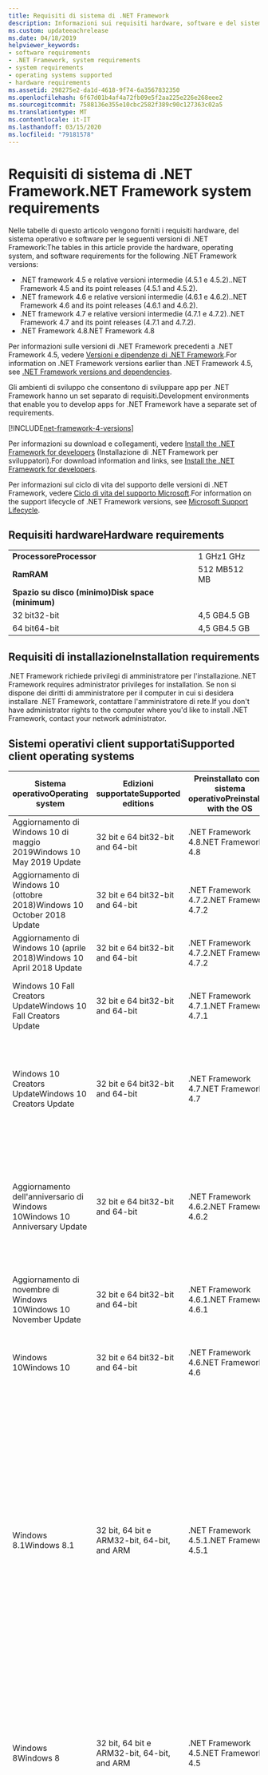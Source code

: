 ```yaml
---
title: Requisiti di sistema di .NET Framework
description: Informazioni sui requisiti hardware, software e del sistema operativo per installare .NET Framework 4.5 e versioni successive.
ms.custom: updateeachrelease
ms.date: 04/18/2019
helpviewer_keywords:
- software requirements
- .NET Framework, system requirements
- system requirements
- operating systems supported
- hardware requirements
ms.assetid: 298275e2-da1d-4618-9f74-6a3567832350
ms.openlocfilehash: 6f67d01b4af4a72fb09e5f2aa225e226e268eee2
ms.sourcegitcommit: 7588136e355e10cbc2582f389c90c127363c02a5
ms.translationtype: MT
ms.contentlocale: it-IT
ms.lasthandoff: 03/15/2020
ms.locfileid: "79181578"
---
```

# <a name="net-framework-system-requirements"></a><span data-ttu-id="4546c-103">Requisiti di sistema di .NET Framework</span><span class="sxs-lookup"><span data-stu-id="4546c-103">.NET Framework system requirements</span></span>

<span data-ttu-id="4546c-104">Nelle tabelle di questo articolo vengono forniti i requisiti hardware, del sistema operativo e software per le seguenti versioni di .NET Framework:</span><span class="sxs-lookup"><span data-stu-id="4546c-104">The tables in this article provide the hardware, operating system, and software requirements for the following .NET Framework versions:</span></span>

- <span data-ttu-id="4546c-105">.NET framework 4.5 e relative versioni intermedie (4.5.1 e 4.5.2).</span><span class="sxs-lookup"><span data-stu-id="4546c-105">.NET Framework 4.5 and its point releases (4.5.1 and 4.5.2).</span></span>
- <span data-ttu-id="4546c-106">.NET framework 4.6 e relative versioni intermedie (4.6.1 e 4.6.2).</span><span class="sxs-lookup"><span data-stu-id="4546c-106">.NET Framework 4.6 and its point releases (4.6.1 and 4.6.2).</span></span>
- <span data-ttu-id="4546c-107">.NET framework 4.7 e relative versioni intermedie (4.7.1 e 4.7.2).</span><span class="sxs-lookup"><span data-stu-id="4546c-107">.NET Framework 4.7 and its point releases (4.7.1 and 4.7.2).</span></span>
- <span data-ttu-id="4546c-108">.NET Framework 4.8</span><span class="sxs-lookup"><span data-stu-id="4546c-108">.NET Framework 4.8</span></span>

<span data-ttu-id="4546c-109">Per informazioni sulle versioni di .NET Framework precedenti a .NET Framework 4.5, vedere [Versioni e dipendenze di .NET Framework](../migration-guide/versions-and-dependencies.md).</span><span class="sxs-lookup"><span data-stu-id="4546c-109">For information on .NET Framework versions earlier than .NET Framework 4.5, see [.NET Framework versions and dependencies](../migration-guide/versions-and-dependencies.md).</span></span>

<span data-ttu-id="4546c-110">Gli ambienti di sviluppo che consentono di sviluppare app per .NET Framework hanno un set separato di requisiti.</span><span class="sxs-lookup"><span data-stu-id="4546c-110">Development environments that enable you to develop apps for .NET Framework have a separate set of requirements.</span></span>

[!INCLUDE[net-framework-4-versions](../../../includes/net-framework-4x-versions.md)]

<span data-ttu-id="4546c-111">Per informazioni su download e collegamenti, vedere [Install the .NET Framework for developers](../install/guide-for-developers.md) (Installazione di .NET Framework per sviluppatori).</span><span class="sxs-lookup"><span data-stu-id="4546c-111">For download information and links, see [Install the .NET Framework for developers](../install/guide-for-developers.md).</span></span>

<span data-ttu-id="4546c-112">Per informazioni sul ciclo di vita del supporto delle versioni di .NET Framework, vedere [Ciclo di vita del supporto Microsoft](https://support.microsoft.com/lifecycle/search?sort=PN&alpha=Microsoft%20.NET%20Framework&Filter=FilterNO).</span><span class="sxs-lookup"><span data-stu-id="4546c-112">For information on the support lifecycle of .NET Framework versions, see [Microsoft Support Lifecycle](https://support.microsoft.com/lifecycle/search?sort=PN&alpha=Microsoft%20.NET%20Framework&Filter=FilterNO).</span></span>

## <a name="hardware-requirements"></a><span data-ttu-id="4546c-113">Requisiti hardware</span><span class="sxs-lookup"><span data-stu-id="4546c-113">Hardware requirements</span></span>

|                          |        |
| ------------------------ | ------ |
| <span data-ttu-id="4546c-114">**Processore**</span><span class="sxs-lookup"><span data-stu-id="4546c-114">**Processor**</span></span>            | <span data-ttu-id="4546c-115">1 GHz</span><span class="sxs-lookup"><span data-stu-id="4546c-115">1 GHz</span></span>  |
| <span data-ttu-id="4546c-116">**Ram**</span><span class="sxs-lookup"><span data-stu-id="4546c-116">**RAM**</span></span>                  | <span data-ttu-id="4546c-117">512 MB</span><span class="sxs-lookup"><span data-stu-id="4546c-117">512 MB</span></span> |
| <span data-ttu-id="4546c-118">**Spazio su disco (minimo)**</span><span class="sxs-lookup"><span data-stu-id="4546c-118">**Disk space (minimum)**</span></span> |        |
| <span data-ttu-id="4546c-119">32 bit</span><span class="sxs-lookup"><span data-stu-id="4546c-119">32-bit</span></span>                   | <span data-ttu-id="4546c-120">4,5 GB</span><span class="sxs-lookup"><span data-stu-id="4546c-120">4.5 GB</span></span> |
| <span data-ttu-id="4546c-121">64 bit</span><span class="sxs-lookup"><span data-stu-id="4546c-121">64-bit</span></span>                   | <span data-ttu-id="4546c-122">4,5 GB</span><span class="sxs-lookup"><span data-stu-id="4546c-122">4.5 GB</span></span> |

## <a name="installation-requirements"></a><span data-ttu-id="4546c-123">Requisiti di installazione</span><span class="sxs-lookup"><span data-stu-id="4546c-123">Installation requirements</span></span>

<span data-ttu-id="4546c-124">.NET Framework richiede privilegi di amministratore per l'installazione.</span><span class="sxs-lookup"><span data-stu-id="4546c-124">.NET Framework requires administrator privileges for installation.</span></span> <span data-ttu-id="4546c-125">Se non si dispone dei diritti di amministratore per il computer in cui si desidera installare .NET Framework, contattare l'amministratore di rete.</span><span class="sxs-lookup"><span data-stu-id="4546c-125">If you don't have administrator rights to the computer where you'd like to install .NET Framework, contact your network administrator.</span></span>

## <a name="supported-client-operating-systems"></a><span data-ttu-id="4546c-126">Sistemi operativi client supportati</span><span class="sxs-lookup"><span data-stu-id="4546c-126">Supported client operating systems</span></span>

| <span data-ttu-id="4546c-127">Sistema operativo</span><span class="sxs-lookup"><span data-stu-id="4546c-127">Operating system</span></span> | <span data-ttu-id="4546c-128">Edizioni supportate</span><span class="sxs-lookup"><span data-stu-id="4546c-128">Supported editions</span></span> | <span data-ttu-id="4546c-129">Preinstallato con il sistema operativo</span><span class="sxs-lookup"><span data-stu-id="4546c-129">Preinstalled with the OS</span></span> | <span data-ttu-id="4546c-130">Installabile separatamente</span><span class="sxs-lookup"><span data-stu-id="4546c-130">Installable separately</span></span> |
| ---------------- | ------------------ | ------------------------ | ---------------------- |
| <span data-ttu-id="4546c-131">Aggiornamento di Windows 10 di maggio 2019</span><span class="sxs-lookup"><span data-stu-id="4546c-131">Windows 10 May 2019 Update</span></span> | <span data-ttu-id="4546c-132">32 bit e 64 bit</span><span class="sxs-lookup"><span data-stu-id="4546c-132">32-bit and 64-bit</span></span> | <span data-ttu-id="4546c-133">.NET Framework 4.8</span><span class="sxs-lookup"><span data-stu-id="4546c-133">.NET Framework 4.8</span></span> | -- |
| <span data-ttu-id="4546c-134">Aggiornamento di Windows 10 (ottobre 2018)</span><span class="sxs-lookup"><span data-stu-id="4546c-134">Windows 10 October 2018 Update</span></span> | <span data-ttu-id="4546c-135">32 bit e 64 bit</span><span class="sxs-lookup"><span data-stu-id="4546c-135">32-bit and 64-bit</span></span> | <span data-ttu-id="4546c-136">.NET Framework 4.7.2</span><span class="sxs-lookup"><span data-stu-id="4546c-136">.NET Framework 4.7.2</span></span> | <span data-ttu-id="4546c-137">.NET Framework 4.8</span><span class="sxs-lookup"><span data-stu-id="4546c-137">.NET Framework 4.8</span></span> |
| <span data-ttu-id="4546c-138">Aggiornamento di Windows 10 (aprile 2018)</span><span class="sxs-lookup"><span data-stu-id="4546c-138">Windows 10 April 2018 Update</span></span> | <span data-ttu-id="4546c-139">32 bit e 64 bit</span><span class="sxs-lookup"><span data-stu-id="4546c-139">32-bit and 64-bit</span></span> | <span data-ttu-id="4546c-140">.NET Framework 4.7.2</span><span class="sxs-lookup"><span data-stu-id="4546c-140">.NET Framework 4.7.2</span></span> |<span data-ttu-id="4546c-141">.NET Framework 4.8</span><span class="sxs-lookup"><span data-stu-id="4546c-141">.NET Framework 4.8</span></span>|
| <span data-ttu-id="4546c-142">Windows 10 Fall Creators Update</span><span class="sxs-lookup"><span data-stu-id="4546c-142">Windows 10 Fall Creators Update</span></span> | <span data-ttu-id="4546c-143">32 bit e 64 bit</span><span class="sxs-lookup"><span data-stu-id="4546c-143">32-bit and 64-bit</span></span> | <span data-ttu-id="4546c-144">.NET Framework 4.7.1</span><span class="sxs-lookup"><span data-stu-id="4546c-144">.NET Framework 4.7.1</span></span> | <span data-ttu-id="4546c-145">.NET Framework 4.7.2</span><span class="sxs-lookup"><span data-stu-id="4546c-145">.NET Framework 4.7.2</span></span><br/><br/><span data-ttu-id="4546c-146">.NET Framework 4.8</span><span class="sxs-lookup"><span data-stu-id="4546c-146">.NET Framework 4.8</span></span> |
| <span data-ttu-id="4546c-147">Windows 10 Creators Update</span><span class="sxs-lookup"><span data-stu-id="4546c-147">Windows 10 Creators Update</span></span> | <span data-ttu-id="4546c-148">32 bit e 64 bit</span><span class="sxs-lookup"><span data-stu-id="4546c-148">32-bit and 64-bit</span></span> | <span data-ttu-id="4546c-149">.NET Framework 4.7</span><span class="sxs-lookup"><span data-stu-id="4546c-149">.NET Framework 4.7</span></span> | <span data-ttu-id="4546c-150">.NET Framework 4.7.1</span><span class="sxs-lookup"><span data-stu-id="4546c-150">.NET Framework 4.7.1</span></span><br/><br/><span data-ttu-id="4546c-151">.NET Framework 4.7.2</span><span class="sxs-lookup"><span data-stu-id="4546c-151">.NET Framework 4.7.2</span></span><br/><br/><span data-ttu-id="4546c-152">.NET Framework 4.8</span><span class="sxs-lookup"><span data-stu-id="4546c-152">.NET Framework 4.8</span></span> |
| <span data-ttu-id="4546c-153">Aggiornamento dell'anniversario di Windows 10</span><span class="sxs-lookup"><span data-stu-id="4546c-153">Windows 10 Anniversary Update</span></span> | <span data-ttu-id="4546c-154">32 bit e 64 bit</span><span class="sxs-lookup"><span data-stu-id="4546c-154">32-bit and 64-bit</span></span> | <span data-ttu-id="4546c-155">.NET Framework 4.6.2</span><span class="sxs-lookup"><span data-stu-id="4546c-155">.NET Framework 4.6.2</span></span> |<span data-ttu-id="4546c-156">.NET Framework 4.7</span><span class="sxs-lookup"><span data-stu-id="4546c-156">.NET Framework 4.7</span></span><br/><br/><span data-ttu-id="4546c-157">.NET Framework 4.7.1</span><span class="sxs-lookup"><span data-stu-id="4546c-157">.NET Framework 4.7.1</span></span><br/><br/><span data-ttu-id="4546c-158">.NET Framework 4.7.2</span><span class="sxs-lookup"><span data-stu-id="4546c-158">.NET Framework 4.7.2</span></span><br/><br/><span data-ttu-id="4546c-159">.NET Framework 4.8</span><span class="sxs-lookup"><span data-stu-id="4546c-159">.NET Framework 4.8</span></span>  |
| <span data-ttu-id="4546c-160">Aggiornamento di novembre di Windows 10</span><span class="sxs-lookup"><span data-stu-id="4546c-160">Windows 10 November Update</span></span> | <span data-ttu-id="4546c-161">32 bit e 64 bit</span><span class="sxs-lookup"><span data-stu-id="4546c-161">32-bit and 64-bit</span></span> | <span data-ttu-id="4546c-162">.NET Framework 4.6.1</span><span class="sxs-lookup"><span data-stu-id="4546c-162">.NET Framework 4.6.1</span></span> | <span data-ttu-id="4546c-163">.NET Framework 4.6.2</span><span class="sxs-lookup"><span data-stu-id="4546c-163">.NET Framework 4.6.2</span></span> |
| <span data-ttu-id="4546c-164">Windows 10</span><span class="sxs-lookup"><span data-stu-id="4546c-164">Windows 10</span></span> | <span data-ttu-id="4546c-165">32 bit e 64 bit</span><span class="sxs-lookup"><span data-stu-id="4546c-165">32-bit and 64-bit</span></span> | <span data-ttu-id="4546c-166">.NET Framework 4.6</span><span class="sxs-lookup"><span data-stu-id="4546c-166">.NET Framework 4.6</span></span> | <span data-ttu-id="4546c-167">.NET Framework 4.6.1</span><span class="sxs-lookup"><span data-stu-id="4546c-167">.NET Framework 4.6.1</span></span> <br/><br/> <span data-ttu-id="4546c-168">.NET Framework 4.6.2</span><span class="sxs-lookup"><span data-stu-id="4546c-168">.NET Framework 4.6.2</span></span> |
| <span data-ttu-id="4546c-169">Windows 8.1</span><span class="sxs-lookup"><span data-stu-id="4546c-169">Windows 8.1</span></span> | <span data-ttu-id="4546c-170">32 bit, 64 bit e ARM</span><span class="sxs-lookup"><span data-stu-id="4546c-170">32-bit, 64-bit, and ARM</span></span> | <span data-ttu-id="4546c-171">.NET Framework 4.5.1</span><span class="sxs-lookup"><span data-stu-id="4546c-171">.NET Framework 4.5.1</span></span> | <span data-ttu-id="4546c-172">.NET Framework 4.5.2</span><span class="sxs-lookup"><span data-stu-id="4546c-172">.NET Framework 4.5.2</span></span><br /><br /> <span data-ttu-id="4546c-173">.NET Framework 4.6</span><span class="sxs-lookup"><span data-stu-id="4546c-173">.NET Framework 4.6</span></span><br /><br /> <span data-ttu-id="4546c-174">.NET Framework 4.6.1</span><span class="sxs-lookup"><span data-stu-id="4546c-174">.NET Framework 4.6.1</span></span><br /><br /> <span data-ttu-id="4546c-175">.NET Framework 4.6.2</span><span class="sxs-lookup"><span data-stu-id="4546c-175">.NET Framework 4.6.2</span></span><br /><br /><span data-ttu-id="4546c-176">.NET Framework 4.7</span><span class="sxs-lookup"><span data-stu-id="4546c-176">.NET Framework 4.7</span></span><br/><br/><span data-ttu-id="4546c-177">.NET Framework 4.7.1</span><span class="sxs-lookup"><span data-stu-id="4546c-177">.NET Framework 4.7.1</span></span><br/><br/><span data-ttu-id="4546c-178">.NET Framework 4.7.2</span><span class="sxs-lookup"><span data-stu-id="4546c-178">.NET Framework 4.7.2</span></span><br/><br/><span data-ttu-id="4546c-179">.NET Framework 4.8</span><span class="sxs-lookup"><span data-stu-id="4546c-179">.NET Framework 4.8</span></span> |
| <span data-ttu-id="4546c-180">Windows 8</span><span class="sxs-lookup"><span data-stu-id="4546c-180">Windows 8</span></span> | <span data-ttu-id="4546c-181">32 bit, 64 bit e ARM</span><span class="sxs-lookup"><span data-stu-id="4546c-181">32-bit, 64-bit, and ARM</span></span> | <span data-ttu-id="4546c-182">.NET Framework 4.5</span><span class="sxs-lookup"><span data-stu-id="4546c-182">.NET Framework 4.5</span></span> | <span data-ttu-id="4546c-183">.NET Framework 4.5.1</span><span class="sxs-lookup"><span data-stu-id="4546c-183">.NET Framework 4.5.1</span></span><br /><br /><span data-ttu-id="4546c-184">.NET Framework 4.5.2</span><span class="sxs-lookup"><span data-stu-id="4546c-184">.NET Framework 4.5.2</span></span><br /><br /> <span data-ttu-id="4546c-185">.NET Framework 4.6</span><span class="sxs-lookup"><span data-stu-id="4546c-185">.NET Framework 4.6</span></span><br /><br /> <span data-ttu-id="4546c-186">.NET Framework 4.6.1</span><span class="sxs-lookup"><span data-stu-id="4546c-186">.NET Framework 4.6.1</span></span> |
| <span data-ttu-id="4546c-187">Windows 7 SP1</span><span class="sxs-lookup"><span data-stu-id="4546c-187">Windows 7 SP1</span></span>|<span data-ttu-id="4546c-188">32 bit e 64 bit</span><span class="sxs-lookup"><span data-stu-id="4546c-188">32-bit and 64-bit</span></span> | -- | <span data-ttu-id="4546c-189">.NET Framework 4</span><span class="sxs-lookup"><span data-stu-id="4546c-189">.NET Framework 4</span></span><br /><br /> <span data-ttu-id="4546c-190">.NET Framework 4.5</span><span class="sxs-lookup"><span data-stu-id="4546c-190">.NET Framework 4.5</span></span><br /><br /> <span data-ttu-id="4546c-191">.NET Framework 4.5.1</span><span class="sxs-lookup"><span data-stu-id="4546c-191">.NET Framework 4.5.1</span></span><br /><br /> <span data-ttu-id="4546c-192">.NET Framework 4.5.2</span><span class="sxs-lookup"><span data-stu-id="4546c-192">.NET Framework 4.5.2</span></span><br /><br /> <span data-ttu-id="4546c-193">.NET Framework 4.6</span><span class="sxs-lookup"><span data-stu-id="4546c-193">.NET Framework 4.6</span></span><br /><br /> <span data-ttu-id="4546c-194">.NET Framework 4.6.1</span><span class="sxs-lookup"><span data-stu-id="4546c-194">.NET Framework 4.6.1</span></span><br /><br /> <span data-ttu-id="4546c-195">.NET Framework 4.6.2</span><span class="sxs-lookup"><span data-stu-id="4546c-195">.NET Framework 4.6.2</span></span><br /><br /><span data-ttu-id="4546c-196">.NET Framework 4.7</span><span class="sxs-lookup"><span data-stu-id="4546c-196">.NET Framework 4.7</span></span><br/><br/><span data-ttu-id="4546c-197">.NET Framework 4.7.1</span><span class="sxs-lookup"><span data-stu-id="4546c-197">.NET Framework 4.7.1</span></span><br/><br/><span data-ttu-id="4546c-198">.NET Framework 4.7.2</span><span class="sxs-lookup"><span data-stu-id="4546c-198">.NET Framework 4.7.2</span></span><br/><br/><span data-ttu-id="4546c-199">.NET Framework 4.8</span><span class="sxs-lookup"><span data-stu-id="4546c-199">.NET Framework 4.8</span></span> |
| <span data-ttu-id="4546c-200">Windows Vista SP2</span><span class="sxs-lookup"><span data-stu-id="4546c-200">Windows Vista SP2</span></span>|<span data-ttu-id="4546c-201">32 bit e 64 bit</span><span class="sxs-lookup"><span data-stu-id="4546c-201">32-bit and 64-bit</span></span> | -- | <span data-ttu-id="4546c-202">.NET Framework 4</span><span class="sxs-lookup"><span data-stu-id="4546c-202">.NET Framework 4</span></span><br /><br /> <span data-ttu-id="4546c-203">.NET Framework 4.5</span><span class="sxs-lookup"><span data-stu-id="4546c-203">.NET Framework 4.5</span></span><br /><br /> <span data-ttu-id="4546c-204">.NET Framework 4.5.1</span><span class="sxs-lookup"><span data-stu-id="4546c-204">.NET Framework 4.5.1</span></span><br /><br /> <span data-ttu-id="4546c-205">.NET Framework 4.5.2</span><span class="sxs-lookup"><span data-stu-id="4546c-205">.NET Framework 4.5.2</span></span><br /><br /> <span data-ttu-id="4546c-206">.NET Framework 4.6</span><span class="sxs-lookup"><span data-stu-id="4546c-206">.NET Framework 4.6</span></span> |
| <span data-ttu-id="4546c-207">Windows XP</span><span class="sxs-lookup"><span data-stu-id="4546c-207">Windows XP</span></span> |<span data-ttu-id="4546c-208">32 bit e 64 bit</span><span class="sxs-lookup"><span data-stu-id="4546c-208">32-bit and 64-bit</span></span> | -- | <span data-ttu-id="4546c-209">.NET Framework 4</span><span class="sxs-lookup"><span data-stu-id="4546c-209">.NET Framework 4</span></span> |

 <span data-ttu-id="4546c-210">**Note:**</span><span class="sxs-lookup"><span data-stu-id="4546c-210">**Notes:**</span></span>

- <span data-ttu-id="4546c-211">Nei sistemi Windows 7, .NET Framework richiede Windows 7 SP1.</span><span class="sxs-lookup"><span data-stu-id="4546c-211">On Windows 7 systems, .NET Framework requires Windows 7 SP1.</span></span> <span data-ttu-id="4546c-212">Se si ha Windows 7 ma non è ancora stato installato Service Pack 1, è necessario farlo prima di installare .NET Framework.</span><span class="sxs-lookup"><span data-stu-id="4546c-212">If you're on Windows 7 and haven't yet installed Service Pack 1, you need to do so before installing the .NET Framework.</span></span>

- <span data-ttu-id="4546c-213">.NET Framework 4.5 è supportato nell'Ambiente preinstallazione di Windows (Windows PE).</span><span class="sxs-lookup"><span data-stu-id="4546c-213">.NET Framework 4.5 is supported on the Windows Preinstallation Environment (Windows PE).</span></span> <span data-ttu-id="4546c-214">Non tutte le funzionalità sono supportate in Windows PE.</span><span class="sxs-lookup"><span data-stu-id="4546c-214">Not all features are supported on Windows PE.</span></span>

- <span data-ttu-id="4546c-215">.NET Framework 4 supporta anche la piattaforma IA64.</span><span class="sxs-lookup"><span data-stu-id="4546c-215">.NET Framework 4 also supports the IA64 platform.</span></span>

- <span data-ttu-id="4546c-216">Per tutte le piattaforme, è consigliabile eseguire l'aggiornamento al Service Pack di Windows più recente e installare gli aggiornamenti critici disponibili da [Windows Update](https://support.microsoft.com/help/12373/windows-update-faq) per garantire la migliore compatibilità e sicurezza.</span><span class="sxs-lookup"><span data-stu-id="4546c-216">For all platforms, we recommend that you upgrade to the latest Windows Service Pack and install critical updates available from [Windows Update](https://support.microsoft.com/help/12373/windows-update-faq) to ensure the best compatibility and security.</span></span>

- <span data-ttu-id="4546c-217">Nei sistemi operativi a 64 bit, .NET Framework supporta sia WOW64 (elaborazione a 32 bit in un computer a 64 bit) che l'elaborazione nativa a 64 bit.</span><span class="sxs-lookup"><span data-stu-id="4546c-217">On 64-bit operating systems, .NET Framework supports both WOW64 (32-bit processing on a 64-bit machine) and native 64-bit processing.</span></span>

## <a name="supported-server-operating-systems"></a><span data-ttu-id="4546c-218">Sistemi operativi server supportati</span><span class="sxs-lookup"><span data-stu-id="4546c-218">Supported server operating systems</span></span>

| <span data-ttu-id="4546c-219">Sistema operativo</span><span class="sxs-lookup"><span data-stu-id="4546c-219">Operating system</span></span> | <span data-ttu-id="4546c-220">Edizioni supportate</span><span class="sxs-lookup"><span data-stu-id="4546c-220">Supported editions</span></span> | <span data-ttu-id="4546c-221">Preinstallato con il sistema operativo</span><span class="sxs-lookup"><span data-stu-id="4546c-221">Preinstalled with the OS</span></span> | <span data-ttu-id="4546c-222">Installabile separatamente</span><span class="sxs-lookup"><span data-stu-id="4546c-222">Installable separately</span></span> |
| ---------------- | ------------------ | ------------------------ | ---------------------- |
| <span data-ttu-id="4546c-223">Windows Server 2019</span><span class="sxs-lookup"><span data-stu-id="4546c-223">Windows Server 2019</span></span> | <span data-ttu-id="4546c-224">64 bit</span><span class="sxs-lookup"><span data-stu-id="4546c-224">64-bit</span></span> | <span data-ttu-id="4546c-225">.NET Framework 4.7.2</span><span class="sxs-lookup"><span data-stu-id="4546c-225">.NET Framework 4.7.2</span></span> | <span data-ttu-id="4546c-226">.NET Framework 4.8</span><span class="sxs-lookup"><span data-stu-id="4546c-226">.NET Framework 4.8</span></span> |
| <span data-ttu-id="4546c-227">Windows Server, versione 1809</span><span class="sxs-lookup"><span data-stu-id="4546c-227">Windows Server, version 1809</span></span> | <span data-ttu-id="4546c-228">64 bit</span><span class="sxs-lookup"><span data-stu-id="4546c-228">64-bit</span></span> | <span data-ttu-id="4546c-229">.NET Framework 4.7.2</span><span class="sxs-lookup"><span data-stu-id="4546c-229">.NET Framework 4.7.2</span></span> | <span data-ttu-id="4546c-230">.NET Framework 4.8</span><span class="sxs-lookup"><span data-stu-id="4546c-230">.NET Framework 4.8</span></span> |
| <span data-ttu-id="4546c-231">Windows Server, versione 1803</span><span class="sxs-lookup"><span data-stu-id="4546c-231">Windows Server, version 1803</span></span> | <span data-ttu-id="4546c-232">64 bit</span><span class="sxs-lookup"><span data-stu-id="4546c-232">64-bit</span></span> | <span data-ttu-id="4546c-233">.NET Framework 4.7.2</span><span class="sxs-lookup"><span data-stu-id="4546c-233">.NET Framework 4.7.2</span></span> | <span data-ttu-id="4546c-234">.NET Framework 4.8</span><span class="sxs-lookup"><span data-stu-id="4546c-234">.NET Framework 4.8</span></span> |
| <span data-ttu-id="4546c-235">Windows Server, versione 1709</span><span class="sxs-lookup"><span data-stu-id="4546c-235">Windows Server, version 1709</span></span> | <span data-ttu-id="4546c-236">64 bit</span><span class="sxs-lookup"><span data-stu-id="4546c-236">64-bit</span></span> | <span data-ttu-id="4546c-237">.NET Framework 4.7.1</span><span class="sxs-lookup"><span data-stu-id="4546c-237">.NET Framework 4.7.1</span></span> | <span data-ttu-id="4546c-238">.NET Framework 4.7.2</span><span class="sxs-lookup"><span data-stu-id="4546c-238">.NET Framework 4.7.2</span></span>|
| <span data-ttu-id="4546c-239">Windows Server 2016</span><span class="sxs-lookup"><span data-stu-id="4546c-239">Windows Server 2016</span></span> | <span data-ttu-id="4546c-240">64 bit</span><span class="sxs-lookup"><span data-stu-id="4546c-240">64-bit</span></span> | <span data-ttu-id="4546c-241">.NET Framework 4.6.2</span><span class="sxs-lookup"><span data-stu-id="4546c-241">.NET Framework 4.6.2</span></span> | <span data-ttu-id="4546c-242">.NET Framework 4.7</span><span class="sxs-lookup"><span data-stu-id="4546c-242">.NET Framework 4.7</span></span><br/><br/> <span data-ttu-id="4546c-243">.NET Framework 4.7.1</span><span class="sxs-lookup"><span data-stu-id="4546c-243">.NET Framework 4.7.1</span></span><br/><br/><span data-ttu-id="4546c-244">.NET Framework 4.7.2</span><span class="sxs-lookup"><span data-stu-id="4546c-244">.NET Framework 4.7.2</span></span><br/><br/><span data-ttu-id="4546c-245">.NET Framework 4.8</span><span class="sxs-lookup"><span data-stu-id="4546c-245">.NET Framework 4.8</span></span> |
| <span data-ttu-id="4546c-246">Windows Server 2012 R2</span><span class="sxs-lookup"><span data-stu-id="4546c-246">Windows Server 2012 R2</span></span> | <span data-ttu-id="4546c-247">64 bit</span><span class="sxs-lookup"><span data-stu-id="4546c-247">64-bit</span></span> | <span data-ttu-id="4546c-248">.NET Framework 4.5.1</span><span class="sxs-lookup"><span data-stu-id="4546c-248">.NET Framework 4.5.1</span></span> | <span data-ttu-id="4546c-249">.NET Framework 4.5.2</span><span class="sxs-lookup"><span data-stu-id="4546c-249">.NET Framework 4.5.2</span></span><br /><br /> <span data-ttu-id="4546c-250">.NET Framework 4.6</span><span class="sxs-lookup"><span data-stu-id="4546c-250">.NET Framework 4.6</span></span><br /><br /> <span data-ttu-id="4546c-251">.NET Framework 4.6.1</span><span class="sxs-lookup"><span data-stu-id="4546c-251">.NET Framework 4.6.1</span></span><br /><br /> <span data-ttu-id="4546c-252">.NET Framework 4.6.2</span><span class="sxs-lookup"><span data-stu-id="4546c-252">.NET Framework 4.6.2</span></span><br /><br /><span data-ttu-id="4546c-253">.NET Framework 4.7</span><span class="sxs-lookup"><span data-stu-id="4546c-253">.NET Framework 4.7</span></span><br/><br/> <span data-ttu-id="4546c-254">.NET Framework 4.7.1</span><span class="sxs-lookup"><span data-stu-id="4546c-254">.NET Framework 4.7.1</span></span><br/><br/><span data-ttu-id="4546c-255">.NET Framework 4.7.2</span><span class="sxs-lookup"><span data-stu-id="4546c-255">.NET Framework 4.7.2</span></span><br/><br/><span data-ttu-id="4546c-256">.NET Framework 4.8</span><span class="sxs-lookup"><span data-stu-id="4546c-256">.NET Framework 4.8</span></span> |
| <span data-ttu-id="4546c-257">Windows Server 2012 (edizione a 64 bit)</span><span class="sxs-lookup"><span data-stu-id="4546c-257">Windows Server 2012 (64-bit edition)</span></span> | <span data-ttu-id="4546c-258">64 bit</span><span class="sxs-lookup"><span data-stu-id="4546c-258">64-bit</span></span>| <span data-ttu-id="4546c-259">.NET Framework 4.5</span><span class="sxs-lookup"><span data-stu-id="4546c-259">.NET Framework 4.5</span></span> | <span data-ttu-id="4546c-260">.NET Framework 4.5.1</span><span class="sxs-lookup"><span data-stu-id="4546c-260">.NET Framework 4.5.1</span></span><br /><br /> <span data-ttu-id="4546c-261">.NET Framework 4.5.2</span><span class="sxs-lookup"><span data-stu-id="4546c-261">.NET Framework 4.5.2</span></span><br /><br /> <span data-ttu-id="4546c-262">.NET Framework 4.6</span><span class="sxs-lookup"><span data-stu-id="4546c-262">.NET Framework 4.6</span></span><br /><br /> <span data-ttu-id="4546c-263">.NET Framework 4.6.1</span><span class="sxs-lookup"><span data-stu-id="4546c-263">.NET Framework 4.6.1</span></span><br /><br /> <span data-ttu-id="4546c-264">.NET Framework 4.6.2</span><span class="sxs-lookup"><span data-stu-id="4546c-264">.NET Framework 4.6.2</span></span><br /><br /><span data-ttu-id="4546c-265">.NET Framework 4.7</span><span class="sxs-lookup"><span data-stu-id="4546c-265">.NET Framework 4.7</span></span><br/><br/><span data-ttu-id="4546c-266">.NET Framework 4.7.1</span><span class="sxs-lookup"><span data-stu-id="4546c-266">.NET Framework 4.7.1</span></span><br/><br/><span data-ttu-id="4546c-267">.NET Framework 4.7.2</span><span class="sxs-lookup"><span data-stu-id="4546c-267">.NET Framework 4.7.2</span></span><br/><br/><span data-ttu-id="4546c-268">.NET Framework 4.8</span><span class="sxs-lookup"><span data-stu-id="4546c-268">.NET Framework 4.8</span></span> |
| <span data-ttu-id="4546c-269">Windows Server 2008 R2 SP1</span><span class="sxs-lookup"><span data-stu-id="4546c-269">Windows Server 2008 R2 SP1</span></span>|<span data-ttu-id="4546c-270">64 bit</span><span class="sxs-lookup"><span data-stu-id="4546c-270">64-bit</span></span> | -- | <span data-ttu-id="4546c-271">.NET Framework 4</span><span class="sxs-lookup"><span data-stu-id="4546c-271">.NET Framework 4</span></span><br /><br /> <span data-ttu-id="4546c-272">.NET Framework 4.5</span><span class="sxs-lookup"><span data-stu-id="4546c-272">.NET Framework 4.5</span></span><br /><br /> <span data-ttu-id="4546c-273">.NET Framework 4.5.1</span><span class="sxs-lookup"><span data-stu-id="4546c-273">.NET Framework 4.5.1</span></span><br /><br /> <span data-ttu-id="4546c-274">.NET Framework 4.5.2</span><span class="sxs-lookup"><span data-stu-id="4546c-274">.NET Framework 4.5.2</span></span><br /><br /> <span data-ttu-id="4546c-275">.NET Framework 4.6</span><span class="sxs-lookup"><span data-stu-id="4546c-275">.NET Framework 4.6</span></span><br /><br /> <span data-ttu-id="4546c-276">.NET Framework 4.6.1</span><span class="sxs-lookup"><span data-stu-id="4546c-276">.NET Framework 4.6.1</span></span><br /><br /> <span data-ttu-id="4546c-277">.NET Framework 4.6.2</span><span class="sxs-lookup"><span data-stu-id="4546c-277">.NET Framework 4.6.2</span></span><br /><br /><span data-ttu-id="4546c-278">.NET Framework 4.7</span><span class="sxs-lookup"><span data-stu-id="4546c-278">.NET Framework 4.7</span></span><br/><br/><span data-ttu-id="4546c-279">.NET Framework 4.7.1</span><span class="sxs-lookup"><span data-stu-id="4546c-279">.NET Framework 4.7.1</span></span><br/><br/><span data-ttu-id="4546c-280">.NET Framework 4.7.2</span><span class="sxs-lookup"><span data-stu-id="4546c-280">.NET Framework 4.7.2</span></span><br/><br/><span data-ttu-id="4546c-281">.NET Framework 4.8</span><span class="sxs-lookup"><span data-stu-id="4546c-281">.NET Framework 4.8</span></span> |
| <span data-ttu-id="4546c-282">Windows Server 2008 SP2</span><span class="sxs-lookup"><span data-stu-id="4546c-282">Windows Server 2008 SP2</span></span>|<span data-ttu-id="4546c-283">32 bit e 64 bit</span><span class="sxs-lookup"><span data-stu-id="4546c-283">32-bit and 64-bit</span></span> | -- | <span data-ttu-id="4546c-284">.NET Framework 4</span><span class="sxs-lookup"><span data-stu-id="4546c-284">.NET Framework 4</span></span><br /><br /> <span data-ttu-id="4546c-285">.NET Framework 4.5</span><span class="sxs-lookup"><span data-stu-id="4546c-285">.NET Framework 4.5</span></span><br /><br /> <span data-ttu-id="4546c-286">.NET Framework 4.5.1</span><span class="sxs-lookup"><span data-stu-id="4546c-286">.NET Framework 4.5.1</span></span><br /><br /> <span data-ttu-id="4546c-287">.NET Framework 4.5.2</span><span class="sxs-lookup"><span data-stu-id="4546c-287">.NET Framework 4.5.2</span></span><br /><br /> <span data-ttu-id="4546c-288">.NET Framework 4.6</span><span class="sxs-lookup"><span data-stu-id="4546c-288">.NET Framework 4.6</span></span> |

<span data-ttu-id="4546c-289">**Note:**</span><span class="sxs-lookup"><span data-stu-id="4546c-289">**Notes:**</span></span>

- <span data-ttu-id="4546c-290">Windows Server 2012 include .NET Framework 4.5, pertanto non è necessario installarlo separatamente.</span><span class="sxs-lookup"><span data-stu-id="4546c-290">Windows Server 2012 includes .NET Framework 4.5, so you don't have to install it separately.</span></span> <span data-ttu-id="4546c-291">Analogamente, Windows Server 2012 R2 include .NET Framework 4.5.1.</span><span class="sxs-lookup"><span data-stu-id="4546c-291">Similarly, Windows Server 2012 R2 includes .NET Framework 4.5.1.</span></span>

- <span data-ttu-id="4546c-292">.NET Framework ha un supporto limitato per il ruolo di base del Server con Windows Server 2008 R2 SP1 o versione successiva.</span><span class="sxs-lookup"><span data-stu-id="4546c-292">.NET Framework has limited support for the Server Core Role with Windows Server 2008 R2 SP1 or later.</span></span> <span data-ttu-id="4546c-293">Per un elenco di API non supportate, vedere [Server Core .NET Functionality](https://docs.microsoft.com/previous-versions//dd745015(v=vs.85)) (Funzionalità .NET di Server Core).</span><span class="sxs-lookup"><span data-stu-id="4546c-293">See [Server Core .NET Functionality](https://docs.microsoft.com/previous-versions//dd745015(v=vs.85)) for a list of unsupported APIs.</span></span>

- <span data-ttu-id="4546c-294">.NET Framework non è supportato in Windows Server 2008 R2 per sistemi basati su Itanium.</span><span class="sxs-lookup"><span data-stu-id="4546c-294">.NET Framework isn't supported on Windows Server 2008 R2 for Itanium-Based Systems.</span></span>

- <span data-ttu-id="4546c-295">In Windows Server 2008 SP2, .NET Framework non è supportato nel ruolo Server Core.</span><span class="sxs-lookup"><span data-stu-id="4546c-295">On Windows Server 2008 SP2, .NET Framework is not supported in the Server Core Role.</span></span>

- <span data-ttu-id="4546c-296">Per tutte le piattaforme, è consigliabile eseguire l'aggiornamento al Service Pack di Windows più recente e agli aggiornamenti critici disponibili da [Windows Update](https://support.microsoft.com/help/12373/windows-update-faq) per garantire la migliore compatibilità e sicurezza.</span><span class="sxs-lookup"><span data-stu-id="4546c-296">For all platforms, we recommend that you upgrade to the latest Windows Service Pack and critical updates available from [Windows Update](https://support.microsoft.com/help/12373/windows-update-faq) to ensure the best compatibility and security.</span></span> <span data-ttu-id="4546c-297">Su alcuni sistemi operativi potrebbe essere necessaria l'installazione dell'ultimo Windows Service Pack.</span><span class="sxs-lookup"><span data-stu-id="4546c-297">Installation of the latest Windows Service Pack may be required on some operating systems.</span></span>

- <span data-ttu-id="4546c-298">Nei sistemi operativi a 64 bit, .NET Framework supporta sia WOW64 (elaborazione a 32 bit in un computer a 64 bit) che l'elaborazione nativa a 64 bit.</span><span class="sxs-lookup"><span data-stu-id="4546c-298">On 64-bit operating systems, .NET Framework supports both WOW64 (32-bit processing on a 64-bit machine) and native 64-bit processing.</span></span>

## <a name="see-also"></a><span data-ttu-id="4546c-299">Vedere anche</span><span class="sxs-lookup"><span data-stu-id="4546c-299">See also</span></span>

- [<span data-ttu-id="4546c-300">Guida all'installazione</span><span class="sxs-lookup"><span data-stu-id="4546c-300">Installation Guide</span></span>](../install/index.md)
- [<span data-ttu-id="4546c-301">Guida introduttiva</span><span class="sxs-lookup"><span data-stu-id="4546c-301">Getting Started</span></span>](index.md)
- [<span data-ttu-id="4546c-302">Risolvere i problemi relativi alle installazioni e alle disinstallazioni bloccate di .NET Framework</span><span class="sxs-lookup"><span data-stu-id="4546c-302">Troubleshoot blocked .NET Framework installations and uninstallations</span></span>](../install/troubleshoot-blocked-installations-and-uninstallations.md)
